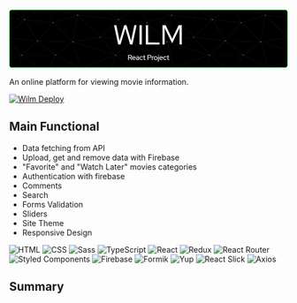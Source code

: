 ![Header](https://github.com/ADmtr2001/ADmtr2001/blob/main/wilm.png?raw=true)

An online platform for viewing movie information.

[![Wilm Deploy](https://img.shields.io/badge/-Wilm_Deploy-black?style=for-the-badge&logo=asciinema&logoColor=orange)](https://wilm.netlify.app)

## Main Functional

- Data fetching from API
- Upload, get and remove data with Firebase
- "Favorite" and "Watch Later" movies categories
- Authentication with firebase
- Comments
- Search
- Forms Validation
- Sliders
- Site Theme
- Responsive Design

![HTML](https://img.shields.io/badge/-HTML-black?style=for-the-badge&logo=html5)
![CSS](https://img.shields.io/badge/-CSS-black?style=for-the-badge&logo=css3&logoColor=blue)
![Sass](https://img.shields.io/badge/-Sass-black?style=for-the-badge&logo=Sass)
![TypeScript](https://img.shields.io/badge/-TypeScript-black?style=for-the-badge&logo=typescript)
![React](https://img.shields.io/badge/-React-black?style=for-the-badge&logo=react)
![Redux](https://img.shields.io/badge/-Redux-black?style=for-the-badge&logo=redux)
![React Router](https://img.shields.io/badge/-React_Router_Dom-black?style=for-the-badge&logo=reactrouter)
![Styled Components](https://img.shields.io/badge/-Styled_Components-black?style=for-the-badge&logo=styledcomponents)
![Firebase](https://img.shields.io/badge/-Firebase-black?style=for-the-badge&logo=firebase)
![Formik](https://img.shields.io/badge/-Formik-black?style=for-the-badge)
![Yup](https://img.shields.io/badge/-Yup-black?style=for-the-badge)
![React Slick](https://img.shields.io/badge/-React_Slick-black?style=for-the-badge)
![Axios](https://img.shields.io/badge/-Axios-black?style=for-the-badge)

## Summary
